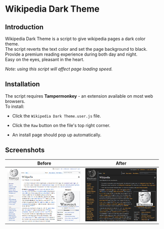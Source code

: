 # Wikipedia Dark Theme

## Introduction

Wikipedia Dark Theme is a script to give wikipedia pages a dark color theme.  
The script reverts the text color and set the page background to black.  
Provide a premium reading experience during both day and night.  
Easy on the eyes, pleasant in the heart.  

_Note: using this script will affect page loading speed._

## Installation

The script requires **Tampermonkey** - an extension available on most web browsers.  
To install:

* Click the `Wikipedia Dark Theme.user.js` file.

* Click the `Raw` button on the file's top right corner.

* An install page should pop up automatically.

## Screenshots

**Before** | **After**
--- | ---
![A wikipedia page](/screenshots/before.png) | ![A wikipedia page](/screenshots/after.png)

 
